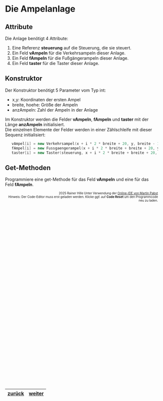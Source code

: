   <meta charset="utf-8" />
  <title>AmpelSteuerung</title>
  <link rel="stylesheet" href="https://Hi2272.github.io/StyleMD.css">
 
 # Die Ampelanlage
## Attribute
 Die Anlage benötigt 4 Attribute:
 1. Eine Referenz **steuerung** auf die Steuerung, die sie steuert.
 2. Ein Feld **vAmpeln** für die Verkehrsampeln dieser Anlage.
 3. Ein Feld **fAmpeln** für die Fußgängerampeln dieser Anlage.
 4. Ein Feld **taster** für die Taster dieser Anlage.

## Konstruktor
Der Konstruktor benötigt 5 Parameter vom Typ int: 
- x,y: Koordinaten der ersten Ampel
- breite, hoehe: Größe der Ampeln
- anzAmpeln: Zahl der Ampeln in der Anlage 

Im Konstruktor werden die Felder **vAmpeln**, **fAmpeln** und **taster** mit der Länge **anzAmpeln** initialisiert.  
Die einzelnen Elemente der Felder werden in einer Zählschleife mit dieser Sequenz initialisiert:  
```C++
   vAmpel[i] = new Verkehrsampel(x + i * 2 * breite + 20, y, breite - 10, hoehe, new Color[] { Color.red, Color.yellow, Color.green });
   fAmpel[i] = new Fussgaengerampel(x + i * 2 * breite + breite + 20, y, breite - 10, hoehe, new Color[] { Color.red, Color.green });
   taster[i] = new Taster(steuerung, x + i * 2 * breite + breite + 20, y + hoehe + 20, breite - 5, breite - 5);
```
## Get-Methoden
Programmiere eine get-Methode für das Feld **vAmpeln** und eine für das Feld **fAmpeln**.

<div id="quelle" style="font-size: x-small; text-align: right;">
    2025 Rainer Hille  Unter Verwendung der  <a href='https://www.online-ide.de/'>Online-IDE von Martin Pabst</a><br>Hinweis: Der Code-Editor muss erst geladen werden. Klicke ggf. auf <b>Code Reset</b> um den Programmcode neu zu laden.

  </div>
  
  <section>
    <iframe
    srcdoc="<script>window.jo_doc = window.frameElement.textContent;</script><script src='https://Hi2272.github.io/include/js/includeide/includeIDE.js'></script>"
    width="100%" height="600" frameborder="0">
    {'id': 'Java', 'speed': 2000, 
    'withBottomPanel': true ,'withPCode': false ,'withConsole': true ,
    'withFileList': true ,'withErrorList': true}
         <script id="javaCode" type="plain/text" title="Ampelanlage.java" src="07Ampelanlage.java"></script>
        <script id="javaCode" type="plain/text" title="Steuerung.java" src="07Steuerung.java"></script>
        <script id="javaCode" type="plain/text" title="Taster.java" src="07Taster.java"></script>
     <script id="javaCode" type="plain/text" title="Lampe.java" src="07Lampe.java"></script>
      <script id="javaCode" type="plain/text" title="Verkehrsampel.java" src="07Verkehrsampel.java"></script>
      <script id="javaCode" type="plain/text" title="Ampel.java" src="07Ampel.java"></script>
      <script id="javaCode" type="plain/text" title="Fussgaengerampel.java" src="07Fussgaengerampel.java"></script>
   
      
   </iframe>
</section>

| [zurück](../index.html) | [weiter](08Steuerung.html) | 
| --- | ---- |
